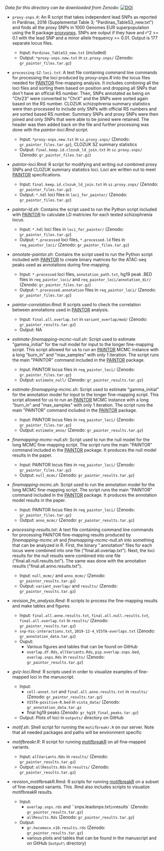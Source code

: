 *Data for this directory can be downloaded from Zenodo:*
[![DOI](https://zenodo.org/badge/DOI/10.5281/zenodo.3253181.svg)](https://doi.org/10.5281/zenodo.3253181)

- `proxy-snps.R`: An R script that takes independent lead SNPs as reported in Pardinas, 2018 (Supplemental Table 3; "Pardinas_TableS3_new.txt") and finds all the proxy SNPs in 1000 Genomes EUR superpopulation using the R package [proxysnps](https://github.com/slowkow/proxysnps). SNPs are output if they have and r^2 >= 0.1 with the lead SNP and a minor allele frequency >= 0.01. Output is 177 separate locus files.
	- Input: `Pardinas_TableS3_new.txt` (included)
	- Output: `*proxy-snps.new.txt` in `sz.proxy.snps/` (Zenodo: `gr_paintor_files.tar.gz`)

- `processing-SZ-loci.txt`: A text file containing command line commands for processing the loci produced by *proxy-snps.R* into the locus files needed for [PAINTOR](https://github.com/gkichaev/PAINTOR_V3.0) fine-mapping analysis. It includes combining all the loci files and sorting them based on position and dropping all SNPs that don't have an official RS number. Then, SNPs annotated as being on "Chr23" were converted to "ChrX" and the SNPs were sorted again based on the RS number. CLOZUK schizophrenia summary statistics were then processed to include only SNPs with official RS numbers and are sorted based RS number. Summary SNPs and proxy SNPs were then joined and only SNPs that were able to be joined were retained. The header was then added back on the file and further processing was done with the *paintor-loci.Rmd* script.
	- Input: `*proxy-snps.new.txt` in `sz.proxy.snps/` (Zenodo: `gr_paintor_files.tar.gz`), CLOZUK SZ summary statistics  
	- Output: `final.keep.id.clozuk_ld_join.txt` in `sz.proxy.snps/` (Zenodo: `gr_paintor_files.tar.gz`)

- *paintor-loci.Rmd*: R script for modifying and writing out combined proxy SNPs and CLOZUK summary statistics loci. Loci are written out to meet [PAINTOR](https://github.com/gkichaev/PAINTOR_V3.0) specifications.
	- Input: `final.keep.id.clozuk_ld_join.txt` in `sz.proxy.snps/` (Zenodo: `gr_paintor_files.tar.gz`)
	- Output: `*.hdl` loci files in `loci_for_paintor/` (Zenodo: `gr_paintor_files.tar.gz`)

- *paintor-ld.sh*: Contains the script used to run the Python script included with [PAINTOR](https://github.com/gkichaev/PAINTOR_V3.0) to calculate LD matricies for each tested schizophrenia locus.  
	- Input: `*.hdl` loci files in `loci_for_paintor/` (Zenodo: `gr_paintor_files.tar.gz`)
	- Output: `*.processed` loci files, `*.processed.ld` files in `req_paintor_loci/` (Zenodo: `gr_paintor_files.tar.gz`)

- *annotate-paintor.sh*: Contains the script used to run the Python script included with [PAINTOR](https://github.com/gkichaev/PAINTOR_V3.0) to create binary matrices for the ATAC-seq peaks used as annotations during fine-mapping.  
	- Input: `*.processed` loci files, `annotation_path.txt`, hg19 peak .BED files in `req_paintor_loci/` and `req_paintor_loci/annotation_dir/` (Zenodo: `gr_paintor_files.tar.gz`)
	- Output: `*.processed.annotation` files in `req_paintor_loci/` (Zenodo: `gr_paintor_files.tar.gz`)

- *paintor-correlation.Rmd*: R scripts used to check the correlation between annotations used in [PAINTOR](https://github.com/gkichaev/PAINTOR_V3.0) analysis.  
	- Input: `final.all.overlap.txt` in `variant_overlap/mod/` (Zenodo: `gr_paintor_results.tar.gz`)
	- Output: NA

- *estimate-finemapping-mcmc-null.sh*: Script used to estimate "gamma_initial" for the null model for input to the longer fine-mapping script. This script allowed for us to run an [PAINTOR](https://github.com/gkichaev/PAINTOR_V3.0) MCMC instance with a long "burn_in" and "max_samples" with only 1 iteration. The script runs the main "PAINTOR" command included in the [PAINTOR](https://github.com/gkichaev/PAINTOR_V3.0) package.  
	- Input: PAINTOR locus files in `req_paintor_loci/` (Zenodo: `gr_paintor_files.tar.gz`)
	- Output: `estimate_null/` (Zenodo: `gr_paintor_results.tar.gz`)

- *estimate-finemapping-mcmc.sh*: Script used to estimate "gamma_initial" for the annotation model for input to the longer fine-mapping script. This script allowed for us to run an [PAINTOR](https://github.com/gkichaev/PAINTOR_V3.0) MCMC instance with a long "burn_in" and "max_samples" with only 1 iteration. The script runs the main "PAINTOR" command included in the [PAINTOR](https://github.com/gkichaev/PAINTOR_V3.0) package.  
	- Input: PAINTOR locus files in `req_paintor_loci/` (Zenodo: `gr_paintor_files.tar.gz`)
	- Output: `estimate_anno/` (Zenodo: `gr_paintor_results.tar.gz`)

- *finemapping-mcmc-null.sh*: Script used to run the null model for the long MCMC fine-mapping script. The script runs the main "PAINTOR" command included in the [PAINTOR](https://github.com/gkichaev/PAINTOR_V3.0) package. It produces the null model results in the paper. 
	- Input: PAINTOR locus files in `req_paintor_loci/` (Zenodo: `gr_paintor_files.tar.gz`)
	- Output: `null_mcmc/` (Zenodo: `gr_paintor_results.tar.gz`)

- *finemapping-mcmc.sh*: Script used to run the annotation model for the long MCMC fine-mapping script. The script runs the main "PAINTOR" command included in the [PAINTOR](https://github.com/gkichaev/PAINTOR_V3.0) package. It produces the annotation model results in the paper. 
	- Input: PAINTOR locus files in `req_paintor_loci/` (Zenodo: `gr_paintor_files.tar.gz`)
	- Output: `anno_mcmc/` (Zenodo: `gr_paintor_results.tar.gz`)

- *processing-results.txt*: A text file containing command line commands for processing PAINTOR fine-mapping results produced by *finemapping-mcmc.sh* and *finemapping-mcmc-null.sh* into something that can be analyzed in R. First, the binary ".annotation" files for each locus were combined into one file ("final.all.overlap.txt"). Next, the loci results for the null results were combined into one file ("final.all.null.results.txt"). The same was done with the annotation results ("final.all.anno.results.txt").
	- Input: `null_mcmc/` and `anno_mcmc/` (Zenodo: `gr_paintor_results.tar.gz`)
	- Output: `variant_overlap/` and `results/` (Zenodo: `gr_paintor_results.tar.gz`)

- *revision\_fm\_analysis.Rmd*: R scripts to process the fine-mapping results and make tables and figures.
	- Input: `final.all.anno.results.txt`, `final.all.null.results.txt`, `final.all.overlap.txt` in  `results/` (Zenodo: `gr_paintor_results.tar.gz`)
	- `snp-hic-interactions.txt`, `2019-12-4_VISTA-overlaps.txt` (Zenodo: `gr_annotation_data.tar.gz`)
	- Ouput: 
		- Various figures and tables that can be found on GitHub
		- `overlap.df.Rds`, `allVariants.Rds`, `pip.overlap.snps.bed`, `overlap.snps.Rds` in  `results/` (Zenodo: `gr_paintor_results.tar.gz`)

- *gviz-loci.Rmd*: R scripts used in order to visualize examples of fine-mapped loci in the manuscript.
	- Input: 
		- `cell-annot.txt` and `final.all.anno.results.txt` in  `results/` (Zenodo: `gr_paintor_results.tar.gz`)
		- `VISTA-positive-R.bed` in `vista_data/` (Zenodo: `gr_annotation_data.tar.gz`
		- final hg19 peaks (Zenodo: `gr_hg19_final_peaks.tar.gz`)
	- Output: Plots of loci in `outputs/` directory on GitHub

- *motif.sh*: Shell script for running the `motifbreakr.R` on our server. Note that all needed packages and paths will be environment specific

- *motifbreakr.R*: R script for running [motifbreakR](https://academic.oup.com/bioinformatics/article/31/23/3847/209440) on all fine-mapped variants.
	- Input: `allVariants.Rds` in `results/` (Zenodo: `gr_paintor_results.tar.gz`)
	- Output: `allResults.Rds` in `results/` (Zenodo: `gr_paintor_results.tar.gz`)

- revision_motifbreakR.Rmd: R scripts for running [motifbreakR](https://academic.oup.com/bioinformatics/article/31/23/3847/209440) on a subset of fine-mapped variants. This .Rmd also includes scripts to visualize motifbreakR results.
	- Input: 
		- `overlap.snps.rds` and ``snps.leadsnps.txt` in `results\` (Zenodo: `gr_paintor_results.tar.gz`)
		- `allResults.Rds` (Zenodo: `gr_paintor_results.tar.gz`)
	- Output: 
		- `gr.hocomoco.v10.results.rds` (Zenodo: `gr_paintor_results.tar.gz`)
		- various plots and tables that can be found in the manuscript and on GitHub (`output\` directory)
